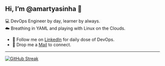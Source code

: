 Hi, I’m @amartyasinha 👋
---
<!---
I’m a Cloud and DevOps Enthusiast, passionate about Linux and Automation.  
Currently working as a DevOps Engineer, with the aim to learn something new daily.  
🐧 I play with Linux and breathe in `.yaml`.
--->
💻 DevOps Engineer by day, learner by always.  
☁️ Breathing in YAML and playing with Linux on the Clouds.    


- 🤝 Follow me on [LinkedIn](https://www.linkedin.com/in/amartyasinha918) for daily dose of DevOps.
- 📩 Drop me a [Mail](mailto:amartyasinha918@gmail.com) to connect.

---

[![GitHub Streak](https://github-readme-streak-stats.herokuapp.com/?user=amartyasinha&theme=dark&hide_border=true)](https://git.io/streak-stats)


<!---
amartyasinha918/amartyasinha918 is a ✨ special ✨ repository because its `README.md` (this file) appears on your GitHub profile.
You can click the Preview link to take a look at your changes.
--->
